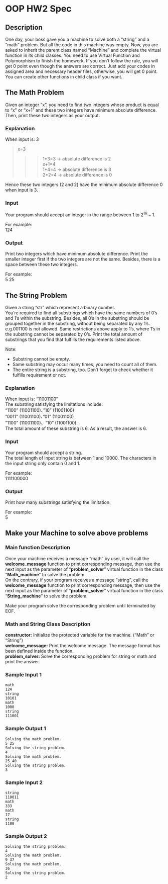 # OOP HW2 Spec
## Description
One day, your boss gave you a machine to solve both a “string” and a “math” problem. But all the code in this machine was empty. Now, you are asked to inherit the parent class named “Machine” and complete the virtual function in its child classes.
You need to use Virtual Function and Polymorphism to finish the homework. If you don’t follow the rule, you will get 0 point even though the answers are correct.
Just add your codes in assigned area and necessary header files, otherwise, you will get 0 point. You can create other functions in child class if you want.

## The Math Problem
Given an integer “x”, you need to find two integers whose product is equal to “x” or “x+1” and these two integers have minimum absolute difference. Then, print these two integers as your output.  

### Explanation
When input is: 3   
> x=3  
>>> 1\*3=3 → absolute difference is 2    
> x+1=4     
>>> 1\*4=4 → absolute difference is 3    
>>> 2\*2=4 → absolute difference is 0     
      
Hence these two integers (2 and 2) have the minimum absolute difference 0 when input is 3.   

### Input
Your program should accept an integer in the range between $1$ to $2^{16}-1$.  

For example:   
124

### Output  
Print two integers which have minimum absolute difference. Print the smaller integer first if the two integers are not the same. Besides, there is a space between these two integers.  

For example:   
5 25   


## The String Problem    
Given a string “str” which represent a binary number.     
You’re required to find all substrings which have the same numbers of 0’s and 1’s within the substring. Besides, all 0’s in the substring should be grouped together in the substring, without being separated by any 1’s. e.g.001100 is not allowed. Same restrictions above apply to 1’s, where 1’s in the substring cannot be separated by 0’s. Print the total amount of substrings that you find that fulfills the requirements listed above.     

Note:   
* Substring cannot be empty.    
* Same substring may occur many times, you need to count all of them.   
* The entire string is a substring, too. Don’t forget to check whether it fulfills requirement or not.    

### Explanation   
When input is: “11001100“  
The substring satisfying the limitations include:     
“1100” (11001100)、”10” (11001100)   
”0011” (11001100)、”01” (11001100)   
”1100” (11001100)、“10” (11001100).     
The total amount of these substring is 6. As a result, the answer is 6.     

### Input
Your program should accept a string.    
The total length of input string is between 1 and 10000. The characters in the input string only contain 0 and 1.    
     
For example:    
1111100000    

### Output
Print how many substrings satisfying the limitation.    
     
For example:      
5     

## Make your Machine to solve above problems
### Main function Description
Once your machine receives a message “math” by user, it will call the **welcome_message** function to print corresponding message, then use the next input as the parameter of “**problem_solver**” virtual function in the class “**Math_machine**” to solve the problem.    
On the contrary, if your program receives a message “string”, call the **welcome_message** function to print corresponding message, then use the next input as the parameter of “**problem_solver**” virtual function in the class “**String_machine**” to solve the problem.     
     
Make your program solve the corresponding problem until terminated by EOF.    

### Math and String Class Description     
**constructor:** Initialize the protected variable for the machine. (“Math” or “String”)      
**welcome_message:** Print the welcome message. The message format has been defined inside the function.      
**problem_solver:** Solve the corresponding problem for string or math and print the answer.    

### Sample Input 1
```
math
124
string
10101
math
1000
string
111001
```
### Sample Output 1    
```
Solving the math problem. 
5 25
Solving the string problem. 
4
Solving the math problem. 
25 40
Solving the string problem. 
3
```

### Sample Input 2
```
string
110011
math
333
math
17
string
1100
```

### Sample Output 2 
```
Solving the string problem. 
4
Solving the math problem. 
9 37
Solving the math problem. 
36
Solving the string problem. 
2


